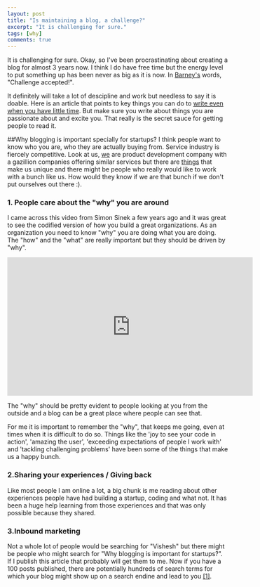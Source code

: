 ```yaml
---
layout: post
title: "Is maintaining a blog, a challenge?"
excerpt: "It is challenging for sure."
tags: [why]
comments: true
---
```


It is challenging for sure. Okay, so I've been procrastinating about creating a blog for almost 3 years now. I think I do have free time but the energy level to put something up has been never as big as it is now. In [Barney's](http://en.wikipedia.org/wiki/Barney_Stinson) words, "Challenge accepted!".


It definitely will take a lot of descipline and work but needless to say it is doable. Here is an article that points to key things you can do to [write even when you have little time](http://michaelhyatt.com/no-time-to-blog.html). But make sure you write about things you are passionate about and excite you. That really is the secret sauce for getting people to read it.

##Why blogging is important specially for startups?
I think people want to know who you are, who they are actually buying from. Service industry is fiercely competitive. Look at us, [we](http://causecode.com) are product development company with a gazillion companies offering similar services but there are [things](http://causecode.com) that make us unique and there might be people who really would like to work with a bunch like us. How would they know if we are that bunch if we don't put ourselves out there :).

### 1. People care about the "why" you are around
I came across this video from Simon Sinek a few years ago and it was great to see the codified version of how you build a great organizations. As an organization you need to know "why" you are doing what you are doing. The "how" and the "what" are really important but they should be driven by "why".

<iframe src="https://embed-ssl.ted.com/talks/lang/en/simon_sinek_how_great_leaders_inspire_action.html" width="560" height="315" frameborder="0" scrolling="no" webkitAllowFullScreen mozallowfullscreen allowFullScreen></iframe>

The "why" should be pretty evident to people looking at you from the outside and a blog can be a great place where people can see that.


For me it is important to remember the "why", that keeps me going, even at times when it is difficult to do so. Things like the 'joy to see your code in action', 'amazing the user', 'exceeding expectations of people I work with' and 'tackling challenging problems' have been some of the things that make us a happy bunch. 

### 2.Sharing your experiences / Giving back
Like most people I am online a lot, a big chunk is me reading about other experiences people have had building a startup, coding and what not. It has been a huge help learning from those experiences and that was only possible because they shared.

### 3.Inbound marketing
Not a whole lot of people would be searching for "Vishesh" but there might be people who might search for "Why blogging is important for startups?". If I publish this article that probably will get them to me. Now if you have a 100 posts published, there are potentially hundreds of search terms for which your blog might show up on a search endine and lead to you [[1]](http://blog.hubspot.com/marketing/why-business-blogging-works).